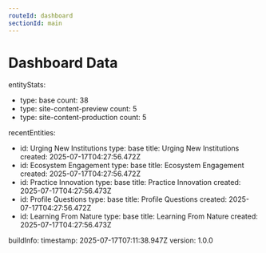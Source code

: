 ```yaml
---
routeId: dashboard
sectionId: main
---
```

# Dashboard Data

entityStats:
  - type: base
    count: 38
  - type: site-content-preview
    count: 5
  - type: site-content-production
    count: 5

recentEntities:
  - id: Urging New Institutions
    type: base
    title: Urging New Institutions
    created: 2025-07-17T04:27:56.472Z
  - id: Ecosystem Engagement
    type: base
    title: Ecosystem Engagement
    created: 2025-07-17T04:27:56.472Z
  - id: Practice Innovation
    type: base
    title: Practice Innovation
    created: 2025-07-17T04:27:56.473Z
  - id: Profile Questions
    type: base
    title: Profile Questions
    created: 2025-07-17T04:27:56.472Z
  - id: Learning From Nature
    type: base
    title: Learning From Nature
    created: 2025-07-17T04:27:56.473Z

buildInfo:
  timestamp: 2025-07-17T07:11:38.947Z
  version: 1.0.0
